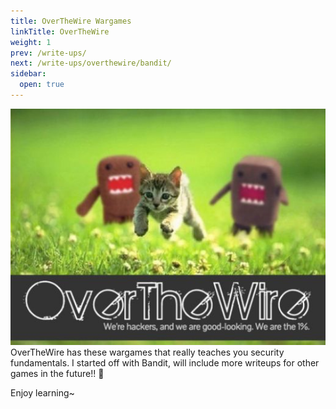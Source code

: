 ```yaml
---
title: OverTheWire Wargames
linkTitle: OverTheWire
weight: 1
prev: /write-ups/
next: /write-ups/overthewire/bandit/
sidebar:
  open: true
---
```


![cover](pic1.jpg)
OverTheWire has these wargames that really teaches you security fundamentals. I started off with Bandit, will include more writeups for other games in the future!! 🤗

Enjoy learning~